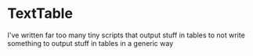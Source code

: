 TextTable
=========

I've written far too many tiny scripts that output stuff in tables to not write something to output stuff in tables in a generic way
